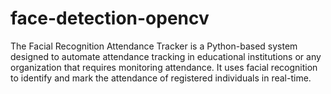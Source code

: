 # face-detection-opencv
The Facial Recognition Attendance Tracker is a Python-based system designed to automate attendance tracking in educational institutions or any organization that requires monitoring attendance. It uses facial recognition to identify and mark the attendance of registered individuals in real-time.
